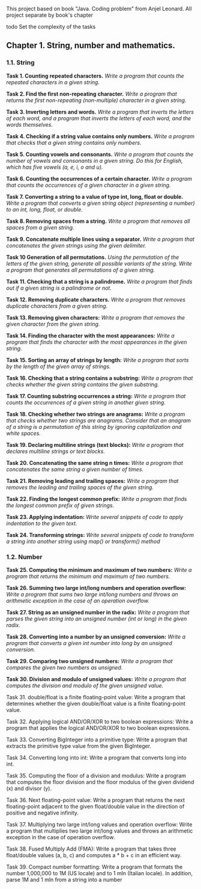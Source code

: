 This project based on book "Java. Coding problem" from Anjel Leonard.
All project separate by book's chapter

todo Set the complexity of the tasks

## Chapter 1. String, number and mathematics.

### 1.1. String

**Task 1. Counting repeated characters.** 
_Write a program that counts the repeated characters in a given string._

**Task 2. Find the first non-repeating character.** 
_Write a program that returns the first non-repeating (non-multiple) character in a given string._

**Task 3. Inverting letters and words.** 
_Write a program that inverts the letters of each word, and a program that inverts the letters of each word, and
the words themselves._

**Task 4. Checking if a string value contains only numbers.** 
_Write a program that checks that a given string contains only numbers._

**Task 5. Counting vowels and consonants.** 
_Write a program that counts the number of vowels and consonants in a given string. Do this for English, which has five vowels (a, e, i, o and u)._

**Task 6. Counting the occurrences of a certain character.** 
_Write a program that counts the occurrences of a given character in a given string._

**Task 7. Converting a string to a value of type int, long, float or double.** 
_Write a program that converts a given string object (representing a number) to an int, long, float, or double._

**Task 8. Removing spaces from a string.** 
_Write a program that removes all spaces from a given string._

**Task 9. Concatenate multiple lines using a separator.** 
_Write a program that concatenates the given strings using the given delimiter._

**Task 10 Generation of all permutations.**
_Using the permutation of the letters of the given string, generate all possible variants of the string._
_Write a program that generates all permutations of a given string._

**Task 11. Checking that a string is a palindrome.** 
_Write a program that finds out if a given string is a palindrome or not._

**Task 12. Removing duplicate characters.** 
_Write a program that removes duplicate characters from a given string._

**Task 13. Removing given characters:** 
_Write a program that removes the given character from the given string._

**Task 14. Finding the character with the most appearances:** 
_Write a program that finds the character with the most appearances in the given string._

**Task 15. Sorting an array of strings by length:** 
_Write a program that sorts by the length of the given array of strings._

**Task 16. Checking that a string contains a substring:**
_Write a program that checks whether the given string contains the given substring._

**Task 17. Counting substring occurrences a string:** 
_Write a program that counts the occurrences of a given string in another given string._

**Task 18. Checking whether two strings are anagrams:**
_Write a program that checks whether two strings are anagrams. Consider that an anagram of a string is a permutation of
this string by ignoring capitalization and white spaces._

**Task 19. Declaring multiline strings (text blocks):** 
_Write a program that declares multiline strings or text blocks._

**Task 20. Concatenating the same string n times:** 
_Write a program that concatenates the same string a given number of times._

**Task 21. Removing leading and trailing spaces:** 
_Write a program that removes the leading and trailing spaces of the given string._

**Task 22. Finding the longest common prefix:** 
_Write a program that finds the longest common prefix of given strings._

**Task 23. Applying indentation:** 
_Write several snippets of code to apply indentation to the given text._

**Task 24. Transforming strings:** 
_Write several snippets of code to transform a string into another string using map() or transform() method_

### 1.2. Number

**Task 25. Computing the minimum and maximum of two numbers:** 
_Write a program that returns the minimum and maximum of two numbers._

**Task 26. Summing two large int/long numbers and operation overflow:** 
_Write a program that sums two large int/long numbers and throws an arithmetic exception in the case of an operation overflow._

**Task 27. String as an unsigned number in the radix:** 
_Write a program that parses the given string into an unsigned number (int or long) in the given radix._

**Task 28. Converting into a number by an unsigned conversion:** 
_Write a program that converts a given int number into long by an unsigned conversion._ 

**Task 29. Comparing two unsigned numbers:** 
_Write a program that compares the given two numbers as unsigned._

**Task 30. Division and modulo of unsigned values:** 
_Write a program that computes the division and modulo of the given unsigned value._

Task 31. double/float is a finite floating-point value: 
Write a program that determines whether the given double/float value is a finite floating-point value.

Task 32. Applying logical AND/OR/XOR to two boolean expressions: 
Write a program that applies the logical AND/OR/XOR to two boolean expressions.

Task 33. Converting BigInteger into a primitive type: 
Write a program that extracts the primitive type value from the given BigInteger.

Task 34. Converting long into int: 
Write a program that converts long into int.

Task 35. Computing the floor of a division and modulus:
Write a program that computes the floor division and the floor modulus of the given dividend (x) and divisor (y).

Task 36. Next floating-point value: 
Write a program that returns the next floating-point adjacent to the given float/double value in the direction of positive and negative infinity.

Task 37. Multiplying two large int/long values and operation overflow: 
Write a program that multiplies two large int/long values and throws an arithmetic exception in the case of operation overflow.

Task 38. Fused Multiply Add (FMA): 
Write a program that takes three float/double values (a, b, c) and computes a * b + c in an efficient way.

Task 39. Compact number formatting: 
Write a program that formats the number 1,000,000 to 1M (US locale) and to 1 mln (Italian locale). In addition, parse 1M and 1 mln from a string into a number













